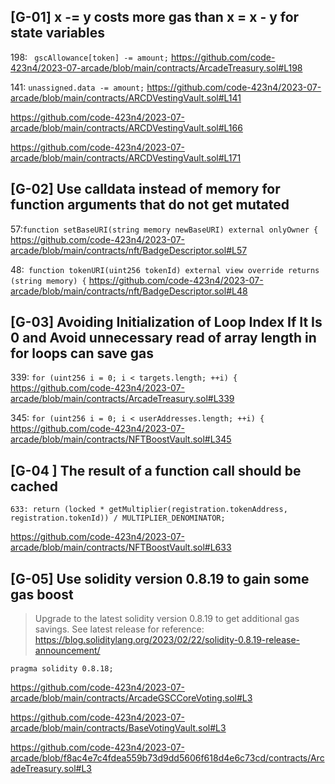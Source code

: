 
## [G-01]  x -= y costs more gas than x = x - y for state variables

198: ` gscAllowance[token] -= amount;`
https://github.com/code-423n4/2023-07-arcade/blob/main/contracts/ArcadeTreasury.sol#L198

141: `unassigned.data -= amount;`
https://github.com/code-423n4/2023-07-arcade/blob/main/contracts/ARCDVestingVault.sol#L141

https://github.com/code-423n4/2023-07-arcade/blob/main/contracts/ARCDVestingVault.sol#L166

https://github.com/code-423n4/2023-07-arcade/blob/main/contracts/ARCDVestingVault.sol#L171

## [G-02] Use calldata instead of memory for function arguments that do not get mutated
57:`function setBaseURI(string memory newBaseURI) external onlyOwner {`
https://github.com/code-423n4/2023-07-arcade/blob/main/contracts/nft/BadgeDescriptor.sol#L57

48:` function tokenURI(uint256 tokenId) external view override returns (string memory) {`
https://github.com/code-423n4/2023-07-arcade/blob/main/contracts/nft/BadgeDescriptor.sol#L48

## [G-03]  Avoiding Initialization of Loop Index If It Is 0 and Avoid unnecessary read of array length in for loops can save gas

339: `for (uint256 i = 0; i < targets.length; ++i) {`
https://github.com/code-423n4/2023-07-arcade/blob/main/contracts/ArcadeTreasury.sol#L339

345: `for (uint256 i = 0; i < userAddresses.length; ++i) {`
https://github.com/code-423n4/2023-07-arcade/blob/main/contracts/NFTBoostVault.sol#L345

## [G-04 ]  The result of a function call should be cached
```
633: return (locked * getMultiplier(registration.tokenAddress, registration.tokenId)) / MULTIPLIER_DENOMINATOR;
```
https://github.com/code-423n4/2023-07-arcade/blob/main/contracts/NFTBoostVault.sol#L633

## [G-05] Use solidity version 0.8.19 to gain some gas boost
>Upgrade to the latest solidity version 0.8.19 to get additional gas savings.
>See latest release for reference: https://blog.soliditylang.org/2023/02/22/solidity-0.8.19-release-announcement/

`pragma solidity 0.8.18;`

https://github.com/code-423n4/2023-07-arcade/blob/main/contracts/ArcadeGSCCoreVoting.sol#L3

https://github.com/code-423n4/2023-07-arcade/blob/main/contracts/BaseVotingVault.sol#L3

https://github.com/code-423n4/2023-07-arcade/blob/f8ac4e7c4fdea559b73d9dd5606f618d4e6c73cd/contracts/ArcadeTreasury.sol#L3
